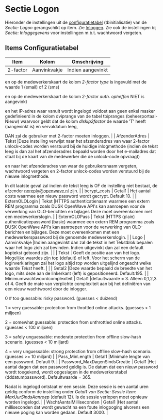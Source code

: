 # Sectie Logon

Hieronder de instellingen uit de [configuratietabel](/docs/instellen_inrichten/configuratie.md) (tbinitialisatie) van de _Sectie: Logon_ gerangschikt op item. Zie [Inloggen](/docs/probleemoplossing/programmablokken/inloggen?s%5b%5d=device.md). Zie ook de instellingen bij _Sectie: Inloggegevens_ voor instellingen m.b.t. wachtwoord vergeten.

## Items Configuratietabel

| Item     | Kolom        | Omschrijving      |
| -------- | ------------ | ----------------- |
| 2-factor | Aanvinkvakje | Indien aangevinkt |

en op de medewerkerskaart de kolom _2-factor type_ is ingevuld met de waarde 1 (email) of 2 (sms)

en op de medewerkerskaart de kolom _2-factor auth. opheffen_ NIET is aangevinkt

en het IP-adres waar vanuit wordt ingelogd voldoet aan geen enkel masker gedefinieerd in de kolom dviprange van de tabel tbipranges (beheerportaal-Nieuw) waarvoor geldt dat de kolom _dlskip2factor_ de waarde 'T' heeft (aangevinkt is) en vervaldatum leeg,

DAN zal de gebruiker met 2-factor moeten inloggen. |
| AfzenderAdres | Tekst |Deze instelling verwijst naar het afzenderadres van waar 2-factor unlock-codes worden verstuurd bij de huidige inlogmethode (indien de tekst leeg is dan zal het afzenderadres bepaald worden door het e-mailadres dat staat bij de kaart van de medewerker die de unlock-code opvraagt)

en naar het afzenderadres van waar de gebruikersnaam vergeten, wachtwoord vergeten en 2-factor unlock-codes worden verstuurd bij de nieuwe inlogmethode.

In dit laatste geval zal indien de tekst leeg is OF de instelling niet bestaat, de afzender <noreply@openwave.nl> zijn. |
| bcrypt_costs | Getal1 | Het aantal costs waarmee een nieuw password wordt gecrypt. Default 10. |
| ExternOLOLogin | Tekst |HTTPS authenticatienaam waarmee een extern REM programma zoals DUSK OpenWave API's kan aanroepen voor de verwerking van OLO-berichten en bijlages Deze moet overeenkomen met een medewerkerslogin. |
| ExternOLOPass | Tekst |HTTPS (plain) authenticatiepassword (basic) waarmee een extern REM programma zoals DUSK OpenWave API's kan aanroepen voor de verwerking van OLO-berichten en bijlages. Deze moet overeenkomen met een medewerkerspassword bij de genoemde medewerkerslogin. |
| Logo | Aanvinkvakje |Indien aangevinkt dan zal de tekst in het Tekstblok bepalen waar het logo zich zal bevinden. Indien uitgevinkt dan zal een default koptekst getoond zijn. |
| | Tekst | Geeft de positie aan van het logo. Mogelijke waardes zijn top (default) of left. Voor het scherm van de loginverklaringen zal het logo altijd _top_ worden uitgelijnd ongeacht welke waarde _Tekst_ heeft. |
| | Getal2 |Deze waarde bepaald de breedte van het logo, mits deze aan de linkerkant (left) is gepositioneerd. Default:195. |
| Minimumwachtwoordcomplexiteit | Getal1 |defaultwaarde = 3. Alleen 0,1,2,3 of 4. Geeft de mate van verplichte complexiteit aan bij het definiëren van een nieuw wachtwoord door de inlogger.

0 # too guessable: risky password. (guesses < duizend)

1 = very guessable: protection from throttled online attacks. (guesses < 1 miljoen)

2 = somewhat guessable: protection from unthrottled online attacks. (guesses < 100 miljoen)

3 = safely unguessable: moderate protection from offline slow-hash scenario. (guesses < 10 miljard)

4 = very unguessable: strong protection from offline slow-hash scenario. (guesses >= 10 miljard) |
| Pass_MinLength | Getal1 |Minimale lengte van een password. Default 9. |
| Password_MaxDagenSindsCreatie | Getal1 |Het aantal dagen dat een password geldig is. De datum dat een nieuw password wordt toegekend, wordt opgeslagen in de medewerkerstabel (dddatumpassword). Defaultwaarde = 365.

Nadat is ingelogd ontstaat er een sessie. Deze sessie is een aantal uren geldig conform de instelling onder _Getal1 van Sectie: Sessie Item: MaxUurSindsAanroep_ (default 12). Is de sessie verlopen moet opnieuw worden ingelogd. |
| WachtAantalMilliseconden | Getal1 |Het aantal milliseconden dat wordt gewacht na een foute inlogpoging alvorens een nieuwe poging kan worden gedaan. Default 3000. |
